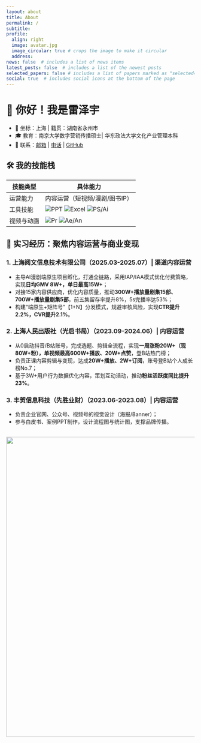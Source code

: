```yaml
---
layout: about
title: About
permalink: /
subtitle: 
profile:
  align: right
  image: avatar.jpg
  image_circular: true # crops the image to make it circular
  address: 
news: false  # includes a list of news items
latest_posts: false  # includes a list of the newest posts
selected_papers: false # includes a list of papers marked as "selected={true}"
social: true  # includes social icons at the bottom of the page
---
```




# 👋 你好！我是雷泽宇
- 📍 坐标：上海 | 籍贯：湖南省永州市
- 🎓 教育：南京大学数字营销传播硕士| 华东政法大学文化产业管理本科
- 📱 联系：[邮箱](mailto:Eazfan99@163.com) | [电话](tel:17374651500) | [GitHub](https://github.com/Eazfan99)

## 🛠️ 我的技能栈
| 技能类型       | 具体能力                                                                 |
|----------------|--------------------------------------------------------------------------|
| 运营能力       | 内容运营（短视频/漫剧/图书IP） | 渠道管理（抖音/快手/B站） | 用户画像分析 | 流量矩阵搭建 |
| 工具技能       | ![PPT](https://img.shields.io/badge/PPT-熟练-blue) ![Excel](https://img.shields.io/badge/Excel-数据分析-yellow) ![PS/Ai](https://img.shields.io/badge/PS%2FAi-设计制作-purple) |
| 视频与动画     | ![Pr](https://img.shields.io/badge/Pr-视频剪辑-red) ![Ae/An](https://img.shields.io/badge/Ae%2FAn-动画制作-green) |

## 📌 实习经历：聚焦内容运营与商业变现
### 1. 上海阅文信息技术有限公司（2025.03-2025.07）| 渠道内容运营
- 主导AI漫剧端原生项目孵化，打通全链路，采用IAP/IAA模式优化付费策略，实现**日均GMV 8W+，单日最高15W+**；
- 对接15家内容供应商，优化内容质量，推动**300W+播放量剧集15部、700W+播放量剧集5部**，前五集留存率提升8%，5s完播率达53%；
- 构建“端原生+矩阵号”【1+N】分发模式，规避审核风险，实现**CTR提升2.2%，CVR提升2.1%**。

### 2. 上海人民出版社（光启书局）（2023.09-2024.06）| 内容运营
- 从0启动抖音/B站账号，完成选题、剪辑全流程，实现**一周涨粉20W+（现80W+粉），单视频最高600W+播放、20W+点赞**，登B站热门榜；
- 负责正课内容剪辑与变现，达成**20W+播放、2W+订阅**，账号登B站个人成长榜No.7；
- 基于3W+用户行为数据优化内容，策划互动活动，推动**粉丝活跃度同比提升23%**。

### 3. 丰贺信息科技（先胜业财）（2023.06-2023.08）| 内容运营
- 负责企业官网、公众号、视频号的视觉设计（海报/Banner）；
- 参与白皮书、案例PPT制作，设计流程图与统计图，支撑品牌传播。
<br>

<a href="https://github.com/SocratesClub/SocratesClub.github.io/edit/master/_pages/about.md">
  <img src="https://user-images.githubusercontent.com/543384/192227995-fdb3a693-2f68-4dc4-b9bd-06053066322f.png" width = "800" align="middle" />
</a>

<br>
